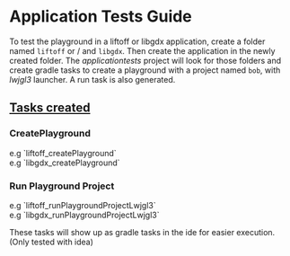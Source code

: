 # Application Tests Guide

To test the playground in a liftoff or libgdx application, create
a folder named `liftoff` or / and `libgdx`. Then create the application
in the newly created folder. The <i>applicationtests</i> project will
look for those folders and create gradle tasks to create a playground with
a project named `bob`, with <i>lwjgl3</i> launcher. A run task is also
generated. 

<h2><u>Tasks created</u></h2>

<h3>CreatePlayground</h3>
e.g `liftoff_createPlayground` <br>
e.g `libgdx_createPlayground`

<h3>Run Playground Project</h3>
e.g `liftoff_runPlaygroundProjectLwjgl3` <br>
e.g `libgdx_runPlaygroundProjectLwjgl3`

These tasks will show up as gradle tasks in the ide for easier 
execution. (Only tested with idea)

 